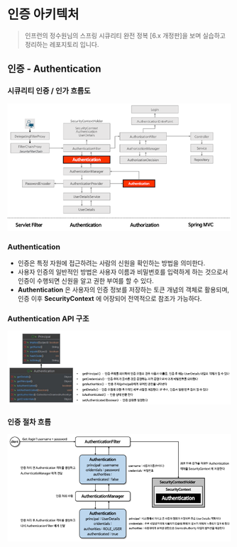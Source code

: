 # 인증 아키텍처

> 인프런의 정수원님의 스프링 시큐리티 완전 정복 [6.x 개정판]을 보며 실습하고 정리하는 레포지토리 입니다.

## 인증 - Authentication
### 시큐리티 인증 / 인가 흐름도
![img.png](사진폴더/03/시큐리티%20인증,%20인가%20흐름도.png)

### Authentication
- 인증은 특정 자원에 접근하려는 사람의 신원을 확인하는 방법을 의미한다.
- 사용자 인증의 일반적인 방법은 사용자 이름과 비밀번호를 입력하게 하는 것으로서 인증이 수행되면 신원을 알고 권한 부여를 할 수 있다.
- **Authentication** 은 사용자의 인증 정보를 저장하는 토큰 개념의 객체로 활용되며, 인증 이후 **SecurityContext** 에 어장되어 전역적으로 참조가 가능하다.

### Authentication API 구조
![img.png](사진폴더/03/Authentication%20API%20구조.png)

### 인증 절차 흐름
![img.png](사진폴더/03/인증%20절차%20흐름.png)